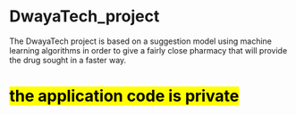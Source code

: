 # DwayaTech_project
The DwayaTech project is based on a suggestion model using machine learning algorithms in order to give a fairly close pharmacy that will provide the drug sought in a faster way.
# <mark> the application code is private </mark>
